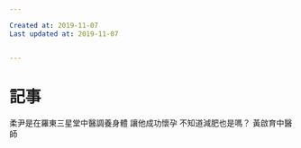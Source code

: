 ```yaml
---

Created at: 2019-11-07
Last updated at: 2019-11-07


---
```


# 記事


柔尹是在羅東三星堂中醫調養身體
讓他成功懷孕
不知道減肥也是嗎？
黃啟育中醫師

